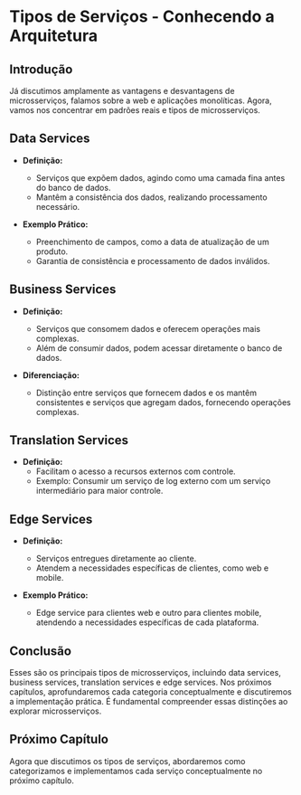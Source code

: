 # Tipos de Serviços - Conhecendo a Arquitetura

## Introdução
Já discutimos amplamente as vantagens e desvantagens de microsserviços, falamos sobre a web e aplicações monolíticas. Agora, vamos nos concentrar em padrões reais e tipos de microsserviços.

## Data Services
- **Definição:**
  - Serviços que expõem dados, agindo como uma camada fina antes do banco de dados.
  - Mantêm a consistência dos dados, realizando processamento necessário.

- **Exemplo Prático:**
  - Preenchimento de campos, como a data de atualização de um produto.
  - Garantia de consistência e processamento de dados inválidos.

## Business Services
- **Definição:**
  - Serviços que consomem dados e oferecem operações mais complexas.
  - Além de consumir dados, podem acessar diretamente o banco de dados.

- **Diferenciação:**
  - Distinção entre serviços que fornecem dados e os mantêm consistentes e serviços que agregam dados, fornecendo operações complexas.

## Translation Services
- **Definição:**
  - Facilitam o acesso a recursos externos com controle.
  - Exemplo: Consumir um serviço de log externo com um serviço intermediário para maior controle.
  
## Edge Services
- **Definição:**
  - Serviços entregues diretamente ao cliente.
  - Atendem a necessidades específicas de clientes, como web e mobile.

- **Exemplo Prático:**
  - Edge service para clientes web e outro para clientes mobile, atendendo a necessidades específicas de cada plataforma.

## Conclusão
Esses são os principais tipos de microsserviços, incluindo data services, business services, translation services e edge services. Nos próximos capítulos, aprofundaremos cada categoria conceptualmente e discutiremos a implementação prática. É fundamental compreender essas distinções ao explorar microsserviços.

## Próximo Capítulo
Agora que discutimos os tipos de serviços, abordaremos como categorizamos e implementamos cada serviço conceptualmente no próximo capítulo.
